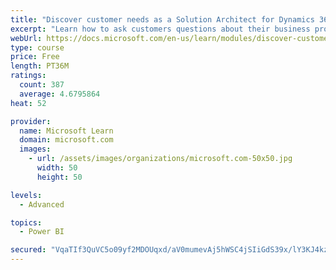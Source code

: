 ```yaml
---
title: "Discover customer needs as a Solution Architect for Dynamics 365 and Power Platform"
excerpt: "Learn how to ask customers questions about their business processes and feature requirements to create a viable solution."
webUrl: https://docs.microsoft.com/en-us/learn/modules/discover-customer-needs/
type: course
price: Free
length: PT36M
ratings:
  count: 387
  average: 4.6795864
heat: 52

provider:
  name: Microsoft Learn
  domain: microsoft.com
  images:
    - url: /assets/images/organizations/microsoft.com-50x50.jpg
      width: 50
      height: 50

levels:
  - Advanced

topics:
  - Power BI

secured: "VqaTIf3QuVC5o09yf2MDOUqxd/aV0mumevAj5hWSC4jSIiGdS39x/lY3KJ4kzB3b7IfBhHA6YppHlfpV7MDILD/fZM0GfNnRfcx2PMzQl4tFCiGvJUacrmcz3FWoReDr4WBM1e5QOKYgMUlzHWbsCnNQlUfRNoqHkN2dReML39GY0m021HnZpcVq7DzeVyPkY0LsTzZ/6JObiFIfashvJI2aiBr4i7lYDHurZ2oPjjLMxAxLQo11DjOn+3aEzVhYN2q54coJE2NTtYQA5+GpT8hveeTTh5/XmutK6/L45tkvfRQ6Y0ZpdE5KMbNl2e+sjGqkt/XRwydZn9pJLw1x4eHudFLoPDZjqbgFoVHV6ul0reRlu7Nk4aEi5/8rPvwlSmDty2DUjTGiG4NyTYCjFxETYxkswWpwtuVnU0dDhUk=;ZfBeWGgag3QRw36oeo+4aw=="
---
```


